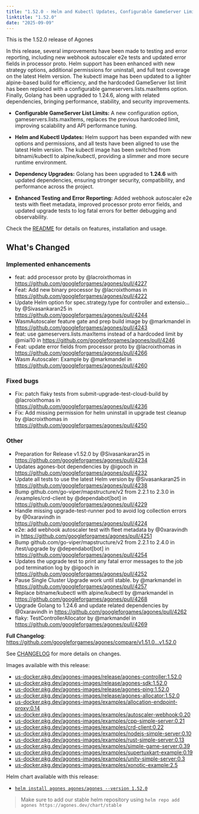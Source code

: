 ```yaml
---
title: "1.52.0 - Helm and Kubectl Updates, Configurable GameServer Limits, Golang Upgrade, and More!"
linktitle: "1.52.0"
date: "2025-09-09"
---
```


This is the 1.52.0 release of Agones

In this release, several improvements have been made to testing and error reporting, including new webhook autoscaler e2e tests and updated error fields in processor proto. Helm support has been enhanced with new strategy options, additional permissions for uninstall, and full test coverage on the latest Helm version. The kubectl image has been updated to a lighter alpine-based build for efficiency, and the hardcoded GameServer list limit has been replaced with a configurable gameservers.lists.maxItems option. Finally, Golang has been upgraded to 1.24.6, along with related dependencies, bringing performance, stability, and security improvements.

- **Configurable GameServer List Limits:** A new configuration option, gameservers.lists.maxItems, replaces the previous hardcoded limit, improving scalability and API performance tuning.

- **Helm and Kubectl Updates:** Helm support has been expanded with new options and permissions, and all tests have been aligned to use the latest Helm version. The kubectl image has been switched from bitnami/kubectl to alpine/kubectl, providing a slimmer and more secure runtime environment.

- **Dependency Upgrades:** Golang has been upgraded to **1.24.6** with updated dependencies, ensuring stronger security, compatibility, and performance across the project.

- **Enhanced Testing and Error Reporting:** Added webhook autoscaler e2e tests with fleet metadata, improved processor proto error fields, and updated upgrade tests to log fatal errors for better debugging and observability.

Check the <a href="https://github.com/googleforgames/agones/tree/release-1.52.0" data-proofer-ignore>README</a> for details on features, installation and usage.

<!-- Release notes generated using configuration in .github/release.yml at main -->

## What's Changed
### Implemented enhancements
* feat: add processor proto  by @lacroixthomas in https://github.com/googleforgames/agones/pull/4227
* Feat: Add new binary processor by @lacroixthomas in https://github.com/googleforgames/agones/pull/4222
* Update Helm option for spec.strategy.type for controller and extensio… by @Sivasankaran25 in https://github.com/googleforgames/agones/pull/4244
* WasmAutoscaler feature gate and prep build image by @markmandel in https://github.com/googleforgames/agones/pull/4243
* feat: use gameservers.lists.maxItems instead of a hardcoded limit by @miai10 in https://github.com/googleforgames/agones/pull/4246
* Feat: update error fields from processor proto by @lacroixthomas in https://github.com/googleforgames/agones/pull/4266
* Wasm Autoscaler: Example by @markmandel in https://github.com/googleforgames/agones/pull/4260
### Fixed bugs
* Fix: patch flaky tests from submit-upgrade-test-cloud-build by @lacroixthomas in https://github.com/googleforgames/agones/pull/4236
* Fix: Add missing permission for helm uninstall in upgrade test cleanup by @lacroixthomas in https://github.com/googleforgames/agones/pull/4250
### Other
* Preparation for Release v1.52.0 by @Sivasankaran25 in https://github.com/googleforgames/agones/pull/4234
* Updates agones-bot dependencies by @igooch in https://github.com/googleforgames/agones/pull/4232
* Update all tests to use the latest Helm version by @Sivasankaran25 in https://github.com/googleforgames/agones/pull/4238
* Bump github.com/go-viper/mapstructure/v2 from 2.2.1 to 2.3.0 in /examples/crd-client by @dependabot[bot] in https://github.com/googleforgames/agones/pull/4229
* Handle missing upgrade-test-runner pod to avoid log collection errors by @0xaravindh in https://github.com/googleforgames/agones/pull/4224
* e2e: add webhook autoscaler test with fleet metadata  by @0xaravindh in https://github.com/googleforgames/agones/pull/4251
* Bump github.com/go-viper/mapstructure/v2 from 2.2.1 to 2.4.0 in /test/upgrade by @dependabot[bot] in https://github.com/googleforgames/agones/pull/4254
* Updates the upgrade test to print any fatal error messages to the job pod termination log by @igooch in https://github.com/googleforgames/agones/pull/4252
* Pause Single Cluster Upgrade work until stable. by @markmandel in https://github.com/googleforgames/agones/pull/4257
* Replace bitname/kubectl with alpine/kubectl by @markmandel in https://github.com/googleforgames/agones/pull/4268
* Upgrade Golang to 1.24.6 and update related dependencies by @0xaravindh in https://github.com/googleforgames/agones/pull/4262
* flaky: TestControllerAllocator by @markmandel in https://github.com/googleforgames/agones/pull/4269

**Full Changelog**: https://github.com/googleforgames/agones/compare/v1.51.0...v1.52.0

See <a href="https://github.com/googleforgames/agones/blob/release-1.52.0/CHANGELOG.md" data-proofer-ignore>CHANGELOG</a> for more details on changes.

Images available with this release:

- [us-docker.pkg.dev/agones-images/release/agones-controller:1.52.0](https://us-docker.pkg.dev/agones-images/release/agones-controller:1.52.0)
- [us-docker.pkg.dev/agones-images/release/agones-sdk:1.52.0](https://us-docker.pkg.dev/agones-images/release/agones-sdk:1.52.0)
- [us-docker.pkg.dev/agones-images/release/agones-ping:1.52.0](https://us-docker.pkg.dev/agones-images/release/agones-ping:1.52.0)
- [us-docker.pkg.dev/agones-images/release/agones-allocator:1.52.0](https://us-docker.pkg.dev/agones-images/release/agones-allocator:1.52.0)
- [us-docker.pkg.dev/agones-images/examples/allocation-endpoint-proxy:0.14](https://us-docker.pkg.dev/agones-images/examples/allocation-endpoint-proxy:0.14)
- [us-docker.pkg.dev/agones-images/examples/autoscaler-webhook:0.20](https://us-docker.pkg.dev/agones-images/examples/autoscaler-webhook:0.20)
- [us-docker.pkg.dev/agones-images/examples/cpp-simple-server:0.21](https://us-docker.pkg.dev/agones-images/examples/cpp-simple-server:0.21)
- [us-docker.pkg.dev/agones-images/examples/crd-client:0.22](https://us-docker.pkg.dev/agones-images/examples/crd-client:0.22)
- [us-docker.pkg.dev/agones-images/examples/nodejs-simple-server:0.10](https://us-docker.pkg.dev/agones-images/examples/nodejs-simple-server:0.10)
- [us-docker.pkg.dev/agones-images/examples/rust-simple-server:0.13](https://us-docker.pkg.dev/agones-images/examples/rust-simple-server:0.13)
- [us-docker.pkg.dev/agones-images/examples/simple-game-server:0.39](https://us-docker.pkg.dev/agones-images/examples/simple-game-server:0.39)
- [us-docker.pkg.dev/agones-images/examples/supertuxkart-example:0.19](https://us-docker.pkg.dev/agones-images/examples/supertuxkart-example:0.19)
- [us-docker.pkg.dev/agones-images/examples/unity-simple-server:0.3](https://us-docker.pkg.dev/agones-images/examples/unity-simple-server:0.3)
- [us-docker.pkg.dev/agones-images/examples/xonotic-example:2.5](https://us-docker.pkg.dev/agones-images/examples/xonotic-example:2.5)

Helm chart available with this release:

- <a href="https://agones.dev/chart/stable/agones-1.52.0.tgz" data-proofer-ignore>
  <code>helm install agones agones/agones --version 1.52.0</code></a>

> Make sure to add our stable helm repository using `helm repo add agones https://agones.dev/chart/stable`